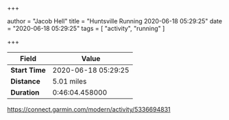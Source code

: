 +++

author = "Jacob Hell"
title = "Huntsville Running 2020-06-18 05:29:25"
date = "2020-06-18 05:29:25"
tags = [
    "activity", "running"
]

+++

<!--more-->

|Field  |Value  |
|--- | --- |
|**Start Time**|2020-06-18 05:29:25|
|**Distance**|5.01 miles|
|**Duration**|0:46:04.458000|

https://connect.garmin.com/modern/activity/5336694831